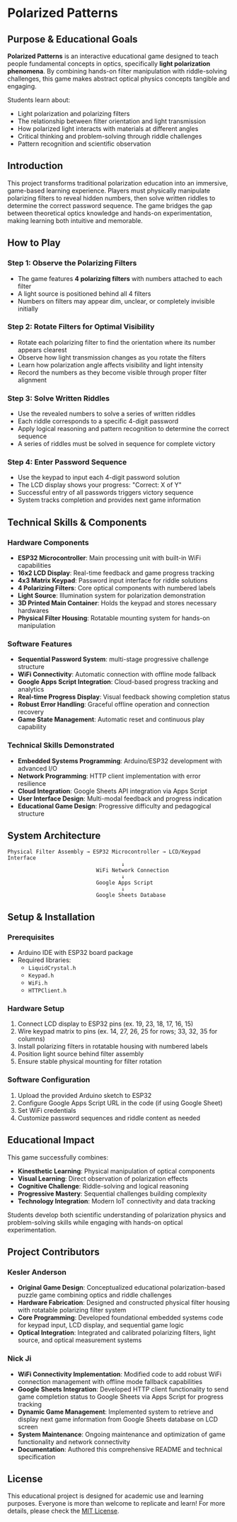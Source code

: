 # Polarized Patterns

## Purpose & Educational Goals

**Polarized Patterns** is an interactive educational game designed to teach people fundamental concepts in optics, specifically **light polarization phenomena**. By combining hands-on filter manipulation with riddle-solving challenges, this game makes abstract optical physics concepts tangible and engaging.

Students learn about:
- Light polarization and polarizing filters
- The relationship between filter orientation and light transmission
- How polarized light interacts with materials at different angles
- Critical thinking and problem-solving through riddle challenges
- Pattern recognition and scientific observation

## Introduction

This project transforms traditional polarization education into an immersive, game-based learning experience. Players must physically manipulate polarizing filters to reveal hidden numbers, then solve written riddles to determine the correct password sequence. The game bridges the gap between theoretical optics knowledge and hands-on experimentation, making learning both intuitive and memorable.

## How to Play

### Step 1: Observe the Polarizing Filters
- The game features **4 polarizing filters** with numbers attached to each filter
- A light source is positioned behind all 4 filters
- Numbers on filters may appear dim, unclear, or completely invisible initially

### Step 2: Rotate Filters for Optimal Visibility
- Rotate each polarizing filter to find the orientation where its number appears clearest
- Observe how light transmission changes as you rotate the filters
- Learn how polarization angle affects visibility and light intensity
- Record the numbers as they become visible through proper filter alignment

### Step 3: Solve Written Riddles
- Use the revealed numbers to solve a series of written riddles
- Each riddle corresponds to a specific 4-digit password
- Apply logical reasoning and pattern recognition to determine the correct sequence
- A series of riddles must be solved in sequence for complete victory

### Step 4: Enter Password Sequence
- Use the keypad to input each 4-digit password solution
- The LCD display shows your progress: "Correct: X of Y"
- Successful entry of all passwords triggers victory sequence
- System tracks completion and provides next game information

## Technical Skills & Components

### Hardware Components
- **ESP32 Microcontroller**: Main processing unit with built-in WiFi capabilities
- **16x2 LCD Display**: Real-time feedback and game progress tracking
- **4x3 Matrix Keypad**: Password input interface for riddle solutions
- **4 Polarizing Filters**: Core optical components with numbered labels
- **Light Source**: Illumination system for polarization demonstration
- **3D Printed Main Container**: Holds the keypad and stores necessary hardwares
- **Physical Filter Housing**: Rotatable mounting system for hands-on manipulation

### Software Features
- **Sequential Password System**: multi-stage progressive challenge structure
- **WiFi Connectivity**: Automatic connection with offline mode fallback
- **Google Apps Script Integration**: Cloud-based progress tracking and analytics
- **Real-time Progress Display**: Visual feedback showing completion status
- **Robust Error Handling**: Graceful offline operation and connection recovery
- **Game State Management**: Automatic reset and continuous play capability

### Technical Skills Demonstrated
- **Embedded Systems Programming**: Arduino/ESP32 development with advanced I/O
- **Network Programming**: HTTP client implementation with error resilience
- **Cloud Integration**: Google Sheets API integration via Apps Script
- **User Interface Design**: Multi-modal feedback and progress indication
- **Educational Game Design**: Progressive difficulty and pedagogical structure

## System Architecture

```
Physical Filter Assembly → ESP32 Microcontroller → LCD/Keypad Interface
                                    ↓
                            WiFi Network Connection
                                    ↓
                            Google Apps Script
                                    ↓
                            Google Sheets Database
```

## Setup & Installation

### Prerequisites
- Arduino IDE with ESP32 board package
- Required libraries:
  - `LiquidCrystal.h`
  - `Keypad.h`
  - `WiFi.h`
  - `HTTPClient.h`

### Hardware Setup
1. Connect LCD display to ESP32 pins (ex. 19, 23, 18, 17, 16, 15)
2. Wire keypad matrix to pins (ex. 14, 27, 26, 25 for rows; 33, 32, 35 for columns)
3. Install polarizing filters in rotatable housing with numbered labels
4. Position light source behind filter assembly
5. Ensure stable physical mounting for filter rotation

### Software Configuration
1. Upload the provided Arduino sketch to ESP32
2. Configure Google Apps Script URL in the code (if using Google Sheet)
3. Set WiFi credentials
4. Customize password sequences and riddle content as needed

## Educational Impact

This game successfully combines:
- **Kinesthetic Learning**: Physical manipulation of optical components
- **Visual Learning**: Direct observation of polarization effects
- **Cognitive Challenge**: Riddle-solving and logical reasoning
- **Progressive Mastery**: Sequential challenges building complexity
- **Technology Integration**: Modern IoT connectivity and data tracking

Students develop both scientific understanding of polarization physics and problem-solving skills while engaging with hands-on optical experimentation.

## Project Contributors

### Kesler Anderson
- **Original Game Design**: Conceptualized educational polarization-based puzzle game combining optics and riddle challenges
- **Hardware Fabrication**: Designed and constructed physical filter housing with rotatable polarizing filter system
- **Core Programming**: Developed foundational embedded systems code for keypad input, LCD display, and sequential game logic
- **Optical Integration**: Integrated and calibrated polarizing filters, light source, and optical measurement systems

### Nick Ji
- **WiFi Connectivity Implementation**: Modified code to add robust WiFi connection management with offline mode fallback capabilities
- **Google Sheets Integration**: Developed HTTP client functionality to send game completion status to Google Sheets via Apps Script for progress tracking
- **Dynamic Game Management**: Implemented system to retrieve and display next game information from Google Sheets database on LCD screen
- **System Maintenance**: Ongoing maintenance and optimization of game functionality and network connectivity
- **Documentation**: Authored this comprehensive README and technical specification

## License

This educational project is designed for academic use and learning purposes. Everyone is more than welcome to replicate and learn! For more details, please check the [MIT License](/LICENSE).
